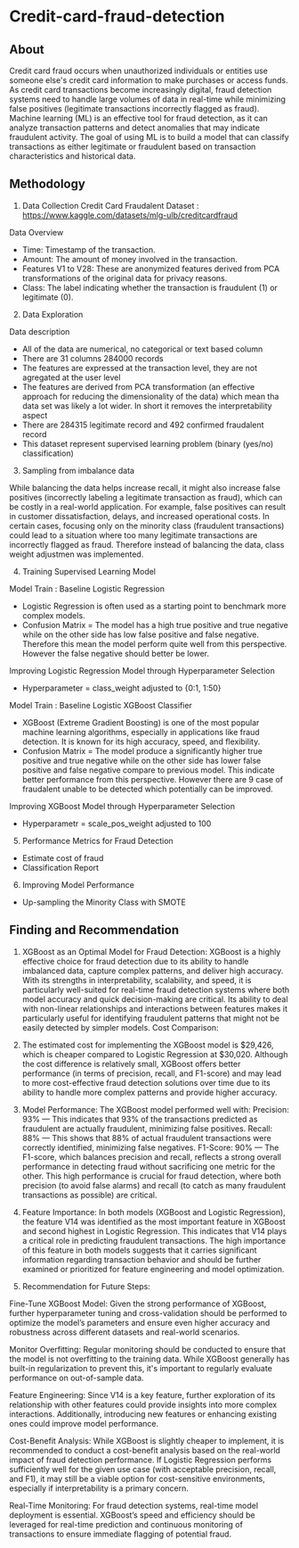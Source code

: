 # Credit-card-fraud-detection

## About
Credit card fraud occurs when unauthorized individuals or entities use someone else's credit card information to make purchases or access funds. As credit card transactions become increasingly digital, fraud detection systems need to handle large volumes of data in real-time while minimizing false positives (legitimate transactions incorrectly flagged as fraud). Machine learning (ML) is an effective tool for fraud detection, as it can analyze transaction patterns and detect anomalies that may indicate fraudulent activity. The goal of using ML is to build a model that can classify transactions as either legitimate or fraudulent based on transaction characteristics and historical data.

## Methodology
1. Data Collection
Credit Card Fraudalent Dataset : https://www.kaggle.com/datasets/mlg-ulb/creditcardfraud

Data Overview 
- Time: Timestamp of the transaction.
- Amount: The amount of money involved in the transaction.
- Features V1 to V28: These are anonymized features derived from PCA transformations of the original data for privacy reasons.
- Class: The label indicating whether the transaction is fraudulent (1) or legitimate (0).

2. Data Exploration

Data description
- All of the data are numerical, no categorical or text based column
- There are 31 columns 284000 records
- The features are expressed at the transaction level, they are not agregated at the user level
- The features are derived from PCA transformation (an effective approach for reducing the dimensionality of the data) which mean tha data set was likely a lot wider. In short it removes the interpretability aspect
- There are 284315 legitimate record and 492 confirmed fraudalent record
- This dataset represent supervised learning problem (binary (yes/no) classification)

3. Sampling from imbalance data
   
While balancing the data helps increase recall, it might also increase false positives (incorrectly labeling a legitimate transaction as fraud), which can be costly in a real-world application. For example, false positives can result in customer dissatisfaction, delays, and increased operational costs. In certain cases, focusing only on the minority class (fraudulent transactions) could lead to a situation where too many legitimate transactions are incorrectly flagged as fraud. Therefore instead of balancing the data, class weight adjustmen was implemented. 

4. Training Supervised Learning Model
   
Model Train : Baseline Logistic Regression 
 - Logistic Regression is often used as a starting point to benchmark more complex models.
 - Confusion Matrix = The model has a high true positive and true negative while on the other side has low false positive and false negative. Therefore this mean the model perform quite well from this perspective. However the false negative should better be lower. 

Improving Logistic Regression Model through Hyperparameter Selection
- Hyperparameter = class_weight adjusted to {0:1, 1:50}

Model Train : Baseline Logistic XGBoost Classifier
- XGBoost (Extreme Gradient Boosting) is one of the most popular machine learning algorithms, especially in applications like fraud detection. It is known for its high accuracy, speed, and flexibility.
- Confusion Matrix = The model produce a significantly higher true positive and true negative while on the other side has lower false positive and false negative compare to previous model. This indicate better performance from this perspective. However there are 9 case of fraudalent unable to be detected which potentially can be improved.

Improving XGBoost Model through Hyperparameter Selection
- Hyperparametr = scale_pos_weight adjusted to 100

5. Performance Metrics for Fraud Detection
 - Estimate cost of fraud
 - Classification Report

6. Improving Model Performance 
- Up-sampling the Minority Class with SMOTE

## Finding and Recommendation
1. XGBoost as an Optimal Model for Fraud Detection:
XGBoost is a highly effective choice for fraud detection due to its ability to handle imbalanced data, capture complex patterns, and deliver high accuracy. With its strengths in interpretability, scalability, and speed, it is particularly well-suited for real-time fraud detection systems where both model accuracy and quick decision-making are critical. Its ability to deal with non-linear relationships and interactions between features makes it particularly useful for identifying fraudulent patterns that might not be easily detected by simpler models.
Cost Comparison:

2. The estimated cost for implementing the XGBoost model is $29,426, which is cheaper compared to Logistic Regression at $30,020. Although the cost difference is relatively small, XGBoost offers better performance (in terms of precision, recall, and F1-score) and may lead to more cost-effective fraud detection solutions over time due to its ability to handle more complex patterns and provide higher accuracy.

3. Model Performance:
The XGBoost model performed well with:
Precision: 93% — This indicates that 93% of the transactions predicted as fraudulent are actually fraudulent, minimizing false positives.
Recall: 88% — This shows that 88% of actual fraudulent transactions were correctly identified, minimizing false negatives.
F1-Score: 90% — The F1-score, which balances precision and recall, reflects a strong overall performance in detecting fraud without sacrificing one metric for the other.
This high performance is crucial for fraud detection, where both precision (to avoid false alarms) and recall (to catch as many fraudulent transactions as possible) are critical.

4. Feature Importance:
In both models (XGBoost and Logistic Regression), the feature V14 was identified as the most important feature in XGBoost and second highest in Logistic Regression. This indicates that V14 plays a critical role in predicting fraudulent transactions. The high importance of this feature in both models suggests that it carries significant information regarding transaction behavior and should be further examined or prioritized for feature engineering and model optimization.

5. Recommendation for Future Steps:
   
Fine-Tune XGBoost Model: Given the strong performance of XGBoost, further hyperparameter tuning and cross-validation should be performed to optimize the model’s parameters and ensure even higher accuracy and robustness across different datasets and real-world scenarios.

Monitor Overfitting: Regular monitoring should be conducted to ensure that the model is not overfitting to the training data. While XGBoost generally has built-in regularization to prevent this, it's important to regularly evaluate performance on out-of-sample data.

Feature Engineering: Since V14 is a key feature, further exploration of its relationship with other features could provide insights into more complex interactions. Additionally, introducing new features or enhancing existing ones could improve model performance.

Cost-Benefit Analysis: While XGBoost is slightly cheaper to implement, it is recommended to conduct a cost-benefit analysis based on the real-world impact of fraud detection performance. If Logistic Regression performs sufficiently well for the given use case (with acceptable precision, recall, and F1), it may still be a viable option for cost-sensitive environments, especially if interpretability is a primary concern.

Real-Time Monitoring: For fraud detection systems, real-time model deployment is essential. XGBoost’s speed and efficiency should be leveraged for real-time prediction and continuous monitoring of transactions to ensure immediate flagging of potential fraud.

